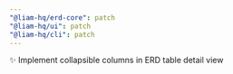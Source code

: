 ```yaml
---
"@liam-hq/erd-core": patch
"@liam-hq/ui": patch
"@liam-hq/cli": patch
---
```


✨ Implement collapsible columns in ERD table detail view
